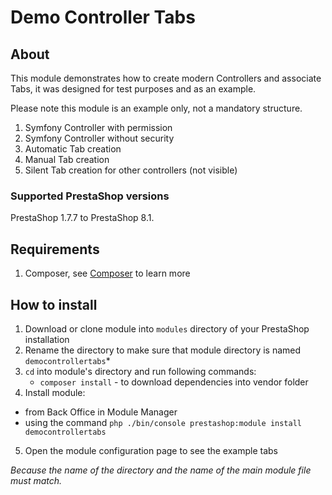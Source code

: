 # Demo Controller Tabs

## About

This module demonstrates how to create modern Controllers and associate Tabs, it was designed for test purposes and as an example.

Please note this module is an example only, not a mandatory structure.

 1. Symfony Controller with permission
 2. Symfony Controller without security
 3. Automatic Tab creation
 4. Manual Tab creation
 5. Silent Tab creation for other controllers (not visible)

### Supported PrestaShop versions

PrestaShop 1.7.7 to PrestaShop 8.1.

## Requirements

 1. Composer, see [Composer](https://getcomposer.org/) to learn more

## How to install

1. Download or clone module into `modules` directory of your PrestaShop installation
2. Rename the directory to make sure that module directory is named `democontrollertabs`*
3. `cd` into module's directory and run following commands:
     - `composer install` - to download dependencies into vendor folder
4. Install module:
  - from Back Office in Module Manager
  - using the command `php ./bin/console prestashop:module install democontrollertabs`
5. Open the module configuration page to see the example tabs

*Because the name of the directory and the name of the main module file must match.*


